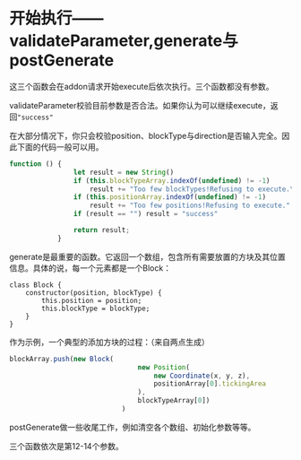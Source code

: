 # 开始执行——validateParameter,generate与postGenerate

这三个函数会在addon请求开始execute后依次执行。三个函数都没有参数。

validateParameter校验目前参数是否合法。如果你认为可以继续execute，返回`"success"`

在大部分情况下，你只会校验position、blockType与direction是否输入完全。因此下面的代码一般可以用。

```javascript
function () {
                let result = new String()
                if (this.blockTypeArray.indexOf(undefined) != -1)
                    result += "Too few blockTypes!Refusing to execute.\n"
                if (this.positionArray.indexOf(undefined) != -1)
                    result += "Too few positions!Refusing to execute."
                if (result == "") result = "success"

                return result;
            }
```

generate是最重要的函数。它返回一个数组，包含所有需要放置的方块及其位置信息。具体的说，每一个元素都是一个Block：

```text
class Block {
    constructor(position, blockType) {
        this.position = position;
        this.blockType = blockType;
    }
}
```

作为示例，一个典型的添加方块的过程：（来自两点生成）

```javascript
blockArray.push(new Block(
                                new Position(
                                    new Coordinate(x, y, z),
                                    positionArray[0].tickingArea
                                ),
                                blockTypeArray[0])
                            )
```

postGenerate做一些收尾工作，例如清空各个数组、初始化参数等等。

三个函数依次是第12-14个参数。

